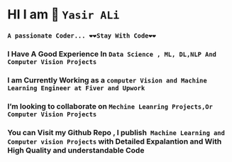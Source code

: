 #    HI I am  👋     `Yasir ALi `

### `A passionate Coder... ❤️❤️Stay With Code❤️❤️`

### I Have A Good Experience In `Data Science , ML, DL,NLP And Computer Vision Projects `
### I am Currently Working as a `computer Vision and Machine Learning Engineer at Fiver and Upwork`

###  I’m looking to collaborate on `Mechine Leanring Projects,Or Computer Vision Projects`
### You can Visit my Github Repo , I publish` Machine Learning and Computer vision Projects` with Detailed Expalantion and With High Quality and understandable Code 
